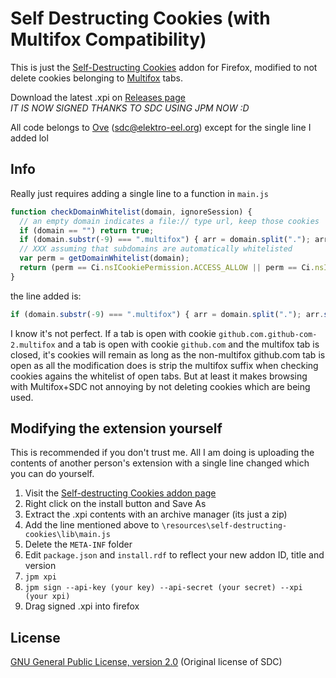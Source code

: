 # Self Destructing Cookies (with Multifox Compatibility)
This is just the [Self-Destructing Cookies](https://addons.mozilla.org/en-US/firefox/addon/self-destructing-cookies/) addon for Firefox, modified to not delete cookies belonging to [Multifox](https://addons.mozilla.org/en-US/firefox/addon/multifox/) tabs.

Download the latest .xpi on [Releases page](https://github.com/berrythesoftwarecodeprogrammar/Self-Destructing-Cookies-Multifox-patch/releases)  
*IT IS NOW SIGNED THANKS TO SDC USING JPM NOW :D*

All code belongs to [Ove](https://addons.mozilla.org/en-US/firefox/user/ovso/) (sdc@elektro-eel.org) except for the single line I added lol

## Info

Really just requires adding a single line to a function in `main.js`

```javascript
function checkDomainWhitelist(domain, ignoreSession) {
  // an empty domain indicates a file:// type url, keep those cookies
  if (domain == "") return true;
  if (domain.substr(-9) === ".multifox") { arr = domain.split("."); arr.splice(-2,2); domain = arr.join("."); } //brr
  // XXX assuming that subdomains are automatically whitelisted
  var perm = getDomainWhitelist(domain);
  return (perm == Ci.nsICookiePermission.ACCESS_ALLOW || perm == Ci.nsICookiePermission.ACCESS_ALLOW_FIRST_PARTY_ONLY || (!ignoreSession && perm == Ci.nsICookiePermission.ACCESS_SESSION));
}
```

the line added is:
```javascript
if (domain.substr(-9) === ".multifox") { arr = domain.split("."); arr.splice(-2,2); domain = arr.join("."); } //brr
```

I know it's not perfect. If a tab is open with cookie `github.com.github-com-2.multifox` and a tab is open with cookie `github.com` and the multifox tab is closed, it's cookies will remain as long as the non-multifox github.com tab is open as all the modification does is strip the multifox suffix when checking cookies agains the whitelist of open tabs. But at least it makes browsing with Multifox+SDC not annoying by not deleting cookies which are being used.

## Modifying the extension yourself

This is recommended if you don't trust me. All I am doing is uploading the contents of another person's extension with a single line changed which you can do yourself. 

1. Visit the [Self-destructing Cookies addon page](https://addons.mozilla.org/en-US/firefox/addon/self-destructing-cookies/)
2. Right click on the install button and Save As
3. Extract the .xpi contents with an archive manager (its just a zip)
4. Add the line mentioned above to `\resources\self-destructing-cookies\lib\main.js`
5. Delete the `META-INF` folder
6. Edit `package.json` and `install.rdf` to reflect your new addon ID, title and version
7. `jpm xpi`
8. `jpm sign --api-key (your key) --api-secret (your secret) --xpi (your xpi)`
9. Drag signed .xpi into firefox

## License 
[GNU General Public License, version 2.0](http://www.gnu.org/licenses/gpl-2.0.html) (Original license of SDC)
